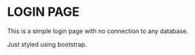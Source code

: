 # LOGIN PAGE

This is a simple login page with no connection to any database.

Just styled using bootstrap.